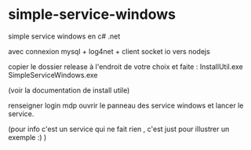 # simple-service-windows

simple service windows en c# .net

avec connexion mysql + log4net + client socket io vers nodejs

copier le dossier release à l'endroit de votre choix et faite :
InstallUtil.exe SimpleServiceWindows.exe

(voir la documentation de install utile)

renseigner login mdp
ouvrir le panneau des service windows et lancer le service.

(pour info c'est un service qui ne fait rien , c'est just pour illustrer un exemple :) )



